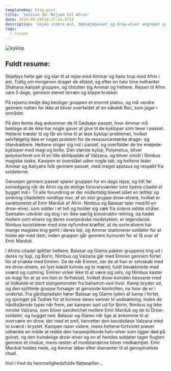 ```yaml
---
templateKey: blog-post
title: 'Session 26: Rejsen til Afrin'
date: 2019-05-29T10:27:43.971Z
description: 'Vejen videre øst, dødsøjepasset og drow-elver angrebet på Afrin.'
tags:
  - resume
---
```

![kyklop](/img/cyclops.jpg)

## Fuldt resume:

Skjelbys helte gør sig klar til at rejse med Ammar og hans trup mod Afrin i øst. Tidlig om morgenen drager de afsted, og efter en halv time indhenter Shahana Aaliyah gruppen, og tilslutter sig Ammar og heltene. Rejsen til Afrin vare 5 dage, gennem stenet terræn og klippe brokker.

På rejsens tredje dag bestiger gruppen et enormt platou, og må vandre gennem natten for ikke at bliver overfaldet af en såkaldt Roc, som jager i området.

På den femte dag ankommer de til Dødsøje-passet, hvor Ammar må beklage at de ikke har nogle gaver at give til de kykloper som lever i passet. Heltene træder til og får en time til at løse kyklop-problemet, hvilket selvfølgelig ikke er noget problem for de ressourcestærke drage- og titandræbere. Heltene sniger sig ind i passet, og overfalder de tre enøjede-kykloper med magi og bolte. Den største kylop, Polymetus, bliver polymorferet om til en lille skildpadde af Valzana, og bliver smidt i Nimbus magiske taske. Kampen er overstået uden nogle tab, og heltene leder Ammar og Aaliyahs folk gennem passet, med meget applaus og respekt fra soldaterne.

Genvejen gennem passet sparer gruppen for en dags rejse, og lidt før solnedgang når de Afrin og de østlige forsvarsværker som byens citadel er bygget ind i. Til alle forundring er der midlertidig blevet slået en teltlejr op omkring citadellets nordlige mur, af en stor gruppe drow-elvere, hvilket er sanktioneret af Emir Marduk af Afrin. Nimbus og Balasar taler med/til en drow-elver, som sidder i et telt og holder sig væk fra solens sidste stråler. Samtalen udvikler sig dog i en ikke særlig konstruktiv retning, da hadet mellem sort-elvere og deres overjordiske modstykker, er legendarisk. Nimbus konstaterer med sine nyfundne kræfter, at de sorte elvere har mange magiske ting gemt i deres lejr, og Ammar stationerer soldater for at holde øje med dem, inden gruppen går gennem bymuren for at få svar af Emir Marduk.

I Afrins citadel splitter heltene, Balasar og Glamo pakker gruppens ting ud i deres ny logi, og Borin, Nimbus og Valzana går med Emiren gennem fortet for at snakke med Emiren. Da de når Emiren, ser de at han er selvskab med tre drow-elvere, en lyst-klædt kvinde og to mænd, fuldt bevæbnede med sværd og rustning. Emiren virker ikke til at være sig selv, og Nimbus kaster en magi for at se om han er forhekset, hvilket drow-kvinden besvarer med at hidkalde et  stort slangemonster fra bahamut-ved-hvor. Kamp bryder ud, og den splittede gruppe forsøger at genvinde kontrollen, nu hvor de er i undertal. Fra gårdspladsen hører Balasar og Glamo lyden af kamp i fortet, og springer på Todrek for at komme deres venner til undsætning. Inden de hårdtslående typer når frem, ser kampen sort ud for Borin, Nimbus og ikke mindst Valzana, som bliver sandwichet mellem Emir Marduk og de to Drow-soldater, og hugget ned. Balasar og Glamo når lige at ankomme til at overvære en drow, der med et smil, henretter den bevidstløse Valzana med to sværd i brystet. Kampen raser videre, mens heltene fortvivlet prøver udtænke en måde at redde den harpespillende halv-elver som ligger død på gulvet, og den kvindelige drow-elver og en af hendes soldater tager flugten gennem et vindue, mens resten af modstanderne bliver nedkæmpet. Emir Marduk holdes nede, og Ammar løber efter diamanter til et genoplivelses ritual.

Hvil i fred du hemmelighedsfulde fløjtespiller...
